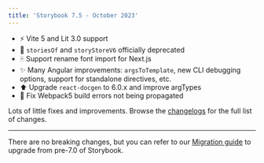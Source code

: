 ```yaml
---
title: 'Storybook 7.5 - October 2023'
---
```


- ⚡️ Vite 5 and Lit 3.0 support
- 👻 `storiesOf` and `storyStoreV6` officially deprecated
- 🀄 Support rename font import for Next.js
- ✨ Many Angular improvements: `argsToTemplate`, new CLI debugging options, support for standalone directives, etc.
- ⬆️ Upgrade `react-docgen` to 6.0.x and improve argTypes
- 🔨 Fix Webpack5 build errors not being propagated

Lots of little fixes and improvements. Browse the [changelogs](https://github.com/storybookjs/storybook/blob/next/CHANGELOG.md) for the full list of changes.

---

There are no breaking changes, but you can refer to our
[Migration guide](https://storybook.js.org/migration-guides/7.0) to upgrade from
pre-7.0 of Storybook.
